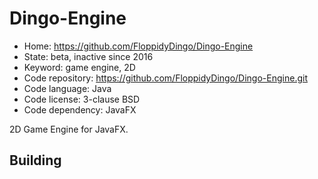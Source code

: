 # Dingo-Engine

- Home: https://github.com/FloppidyDingo/Dingo-Engine
- State: beta, inactive since 2016
- Keyword: game engine, 2D
- Code repository: https://github.com/FloppidyDingo/Dingo-Engine.git
- Code language: Java
- Code license: 3-clause BSD
- Code dependency: JavaFX

2D Game Engine for JavaFX.

## Building


